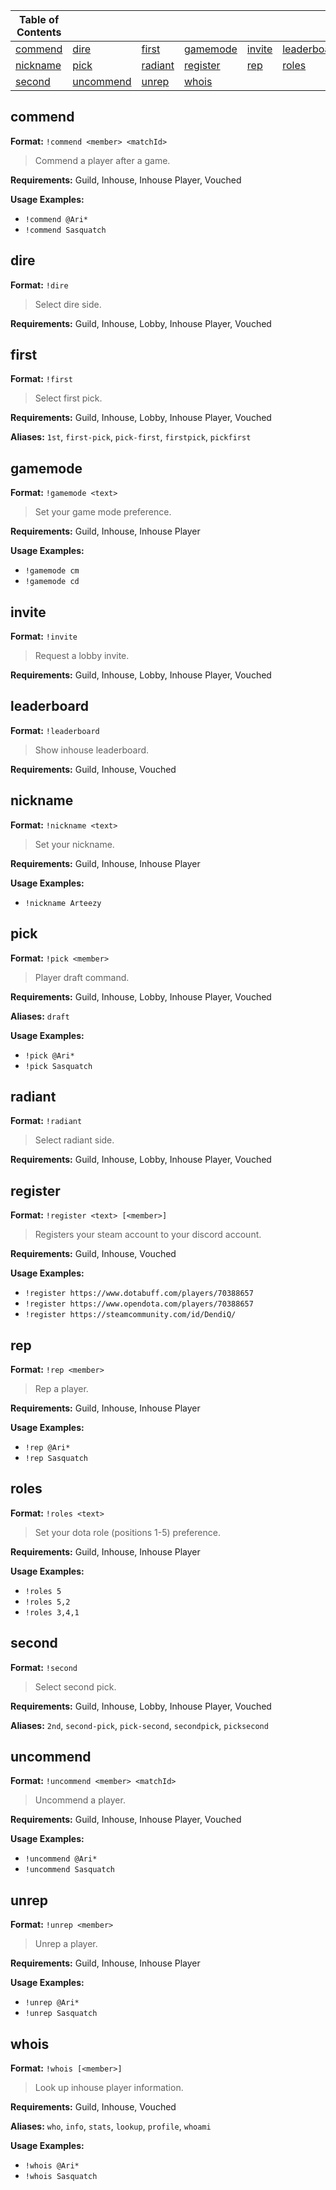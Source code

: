 |Table of Contents| | | | | |
|--|--|--|--|--|--|
|[commend](#commend)|[dire](#dire)|[first](#first)|[gamemode](#gamemode)|[invite](#invite)|[leaderboard](#leaderboard)|
|[nickname](#nickname)|[pick](#pick)|[radiant](#radiant)|[register](#register)|[rep](#rep)|[roles](#roles)|
|[second](#second)|[uncommend](#uncommend)|[unrep](#unrep)|[whois](#whois)|



## commend

**Format:** `!commend <member> <matchId>`

> Commend a player after a game.

**Requirements:** Guild, Inhouse, Inhouse Player, Vouched



**Usage Examples:**
* `!commend @Ari*`
* `!commend Sasquatch`
 
 
## dire

**Format:** `!dire`

> Select dire side.

**Requirements:** Guild, Inhouse, Lobby, Inhouse Player, Vouched



 
## first

**Format:** `!first`

> Select first pick.

**Requirements:** Guild, Inhouse, Lobby, Inhouse Player, Vouched

**Aliases:** `1st`, `first-pick`, `pick-first`, `firstpick`, `pickfirst`

 
## gamemode

**Format:** `!gamemode <text>`

> Set your game mode preference.

**Requirements:** Guild, Inhouse, Inhouse Player



**Usage Examples:**
* `!gamemode cm`
* `!gamemode cd`
 
 
## invite

**Format:** `!invite`

> Request a lobby invite.

**Requirements:** Guild, Inhouse, Lobby, Inhouse Player, Vouched



 
## leaderboard

**Format:** `!leaderboard`

> Show inhouse leaderboard.

**Requirements:** Guild, Inhouse, Vouched



 
## nickname

**Format:** `!nickname <text>`

> Set your nickname.

**Requirements:** Guild, Inhouse, Inhouse Player



**Usage Examples:**
* `!nickname Arteezy`
 
 
## pick

**Format:** `!pick <member>`

> Player draft command.

**Requirements:** Guild, Inhouse, Lobby, Inhouse Player, Vouched

**Aliases:** `draft`

**Usage Examples:**
* `!pick @Ari*`
* `!pick Sasquatch`
 
 
## radiant

**Format:** `!radiant`

> Select radiant side.

**Requirements:** Guild, Inhouse, Lobby, Inhouse Player, Vouched



 
## register

**Format:** `!register <text> [<member>]`

> Registers your steam account to your discord account.

**Requirements:** Guild, Inhouse, Vouched



**Usage Examples:**
* `!register https://www.dotabuff.com/players/70388657`
* `!register https://www.opendota.com/players/70388657`
* `!register https://steamcommunity.com/id/DendiQ/`
 
 
## rep

**Format:** `!rep <member>`

> Rep a player.

**Requirements:** Guild, Inhouse, Inhouse Player



**Usage Examples:**
* `!rep @Ari*`
* `!rep Sasquatch`
 
 
## roles

**Format:** `!roles <text>`

> Set your dota role (positions 1-5) preference.

**Requirements:** Guild, Inhouse, Inhouse Player



**Usage Examples:**
* `!roles 5`
* `!roles 5,2`
* `!roles 3,4,1`
 
 
## second

**Format:** `!second`

> Select second pick.

**Requirements:** Guild, Inhouse, Lobby, Inhouse Player, Vouched

**Aliases:** `2nd`, `second-pick`, `pick-second`, `secondpick`, `picksecond`

 
## uncommend

**Format:** `!uncommend <member> <matchId>`

> Uncommend a player.

**Requirements:** Guild, Inhouse, Inhouse Player, Vouched



**Usage Examples:**
* `!uncommend @Ari*`
* `!uncommend Sasquatch`
 
 
## unrep

**Format:** `!unrep <member>`

> Unrep a player.

**Requirements:** Guild, Inhouse, Inhouse Player



**Usage Examples:**
* `!unrep @Ari*`
* `!unrep Sasquatch`
 
 
## whois

**Format:** `!whois [<member>]`

> Look up inhouse player information.

**Requirements:** Guild, Inhouse, Vouched

**Aliases:** `who`, `info`, `stats`, `lookup`, `profile`, `whoami`

**Usage Examples:**
* `!whois @Ari*`
* `!whois Sasquatch`
 
 